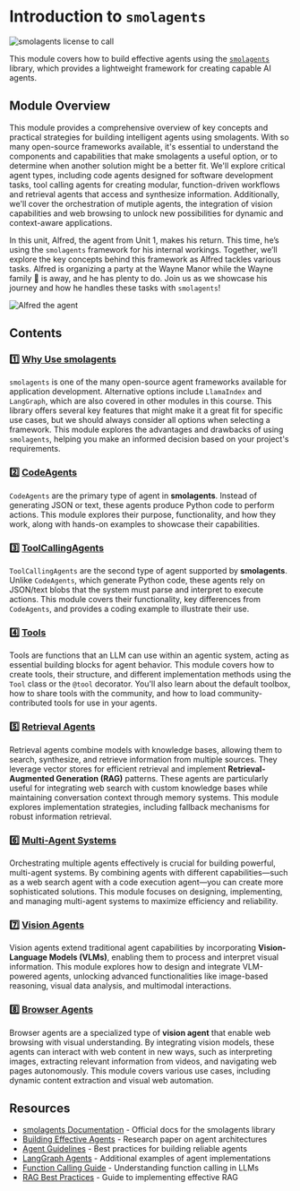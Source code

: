 # Introduction to `smolagents`

![smolagents license to call](https://huggingface.co/datasets/huggingface/documentation-images/resolve/main/smolagents/license_to_call.png)

This module covers how to build effective agents using the [`smolagents`](https://github.com/huggingface/smolagents) library, which provides a lightweight framework for creating capable AI agents.

## Module Overview

This module provides a comprehensive overview of key concepts and practical strategies for building intelligent agents using smolagents. With so many open-source frameworks available, it's essential to understand the components and capabilities that make smolagents a useful option, or to determine when another solution might be a better fit. We'll explore critical agent types, including code agents designed for software development tasks, tool calling agents for creating modular, function-driven workflows and retrieval agents that access and synthesize information. Additionally, we'll cover the orchestration of mutiple agents, the integration of vision capabilities and web browsing to unlock new possibilities for dynamic and context-aware applications.

In this unit, Alfred, the agent from Unit 1, makes his return. This time, he’s using the `smolagents` framework for his internal workings. Together, we’ll explore the key concepts behind this framework as Alfred tackles various tasks. Alfred is organizing a party at the Wayne Manor while the Wayne family 🦇 is away, and he has plenty to do. Join us as we showcase his journey and how he handles these tasks with `smolagents`!

![Alfred the agent](https://huggingface.co/datasets/agents-course/course-images/resolve/main/en/unit1/this-is-alfred.jpg)

## Contents

### 1️⃣ [Why Use smolagents](./why_use_smolagents)

`smolagents` is one of the many open-source agent frameworks available for application development. Alternative options include `LlamaIndex` and `LangGraph`, which are also covered in other modules in this course. This library offers several key features that might make it a great fit for specific use cases, but we should always consider all options when selecting a framework. This module explores the advantages and drawbacks of using `smolagents`, helping you make an informed decision based on your project's requirements.

### 2️⃣ [CodeAgents](./code_agents)

`CodeAgents` are the primary type of agent in **smolagents**. Instead of generating JSON or text, these agents produce Python code to perform actions. This module explores their purpose, functionality, and how they work, along with hands-on examples to showcase their capabilities.  

### 3️⃣ [ToolCallingAgents](./tool_calling_agents)

`ToolCallingAgents` are the second type of agent supported by **smolagents**. Unlike `CodeAgents`, which generate Python code, these agents rely on JSON/text blobs that the system must parse and interpret to execute actions. This module covers their functionality, key differences from `CodeAgents`, and provides a coding example to illustrate their use.  

### 4️⃣ [Tools](./tools)

Tools are functions that an LLM can use within an agentic system, acting as essential building blocks for agent behavior. This module covers how to create tools, their structure, and different implementation methods using the `Tool` class or the `@tool` decorator. You'll also learn about the default toolbox, how to share tools with the community, and how to load community-contributed tools for use in your agents.  

### 5️⃣ [Retrieval Agents](./retrieval_agents)

Retrieval agents combine models with knowledge bases, allowing them to search, synthesize, and retrieve information from multiple sources. They leverage vector stores for efficient retrieval and implement **Retrieval-Augmented Generation (RAG)** patterns. These agents are particularly useful for integrating web search with custom knowledge bases while maintaining conversation context through memory systems. This module explores implementation strategies, including fallback mechanisms for robust information retrieval.  

### 6️⃣ [Multi-Agent Systems](./multi_agent_systems)

Orchestrating multiple agents effectively is crucial for building powerful, multi-agent systems. By combining agents with different capabilities—such as a web search agent with a code execution agent—you can create more sophisticated solutions. This module focuses on designing, implementing, and managing multi-agent systems to maximize efficiency and reliability.  

### 7️⃣ [Vision Agents](./vision_agents)

Vision agents extend traditional agent capabilities by incorporating **Vision-Language Models (VLMs)**, enabling them to process and interpret visual information. This module explores how to design and integrate VLM-powered agents, unlocking advanced functionalities like image-based reasoning, visual data analysis, and multimodal interactions.  

### 8️⃣ [Browser Agents](./browser_agents)

Browser agents are a specialized type of **vision agent** that enable web browsing with visual understanding. By integrating vision models, these agents can interact with web content in new ways, such as interpreting images, extracting relevant information from videos, and navigating web pages autonomously. This module covers various use cases, including dynamic content extraction and visual web automation.

## Resources

- [smolagents Documentation](https://huggingface.co/docs/smolagents) - Official docs for the smolagents library
- [Building Effective Agents](https://www.anthropic.com/research/building-effective-agents) - Research paper on agent architectures
- [Agent Guidelines](https://huggingface.co/docs/smolagents/tutorials/building_good_agents) - Best practices for building reliable agents
- [LangGraph Agents](https://langchain-ai.github.io/langgraph/) - Additional examples of agent implementations
- [Function Calling Guide](https://platform.openai.com/docs/guides/function-calling) - Understanding function calling in LLMs
- [RAG Best Practices](https://www.pinecone.io/learn/retrieval-augmented-generation/) - Guide to implementing effective RAG
